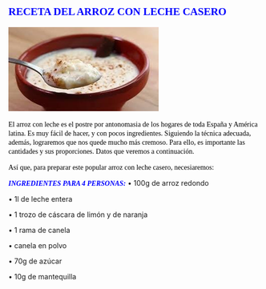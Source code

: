 ## <span style="Color:Blue;Font-Size:18;Font-Family:Castellar;">**RECETA DEL ARROZ CON LECHE CASERO**</span>

![imagen montaje](arroz.jpg)

<span style="Color:Black;Font-Size:12;Font-Family:Time New Roman;">El arroz con leche es el postre por antonomasia de los hogares de toda España y América latina. Es muy fácil de hacer, y con pocos ingredientes. Siguiendo la técnica adecuada, además, lograremos que nos quede mucho más cremoso. Para ello, es importante las cantidades y sus proporciones. Datos que veremos a continuación.   
  
<span style="Color:Black;Font-Family:Time New Roman;Font-Size:12;">Así que, para preparar este popular arroz con leche casero, necesiaremos:</span>

  
  <span style="Color:Blue;Font-Size:14;Font-Family:Time New Roman;">___INGREDIENTES PARA 4 PERSONAS:___</span>
  <span sttyle="Color:Black;Font-Family:Time New Roman;Font-Size:18;">
  •	100g de arroz redondo  
  
•	1l de leche entera   

•	1 trozo de cáscara de limón y de naranja   

•	1 rama de canela   

•	canela en polvo   

•	70g de azúcar   

•	10g de mantequilla
</span>
